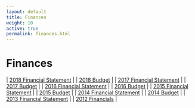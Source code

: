 ```yaml
---
layout: default
title: Finances
weight: 10
active: true
permalink: finances.html
---
```


<script>
  mixpanel.track("Finances Page");
</script>

# Finances

| [2018 Financial Statement](./files/Financial_Statement_2018.pdf) |
| [2018 Budget](./files/Budget_2018.pdf) |
| [2017 Financial Statement](./files/Financial_Statement_2017a.pdf) |
| [2017 Budget](./files/Budget_2017.pdf) |
| [2016 Financial Statement](./files/Financial_Statement_2016.pdf) |
| [2016 Budget](./files/Budget_2016.pdf) |
| [2015 Financial Statement](./files/Financial_Statement_2015.pdf) |
| [2015 Budget](./files/Budget_2015.pdf) |
| [2014 Financial Statement](./files/Financial_Statement_2014.pdf) |
| [2014 Budget](./files/Budget_2014.pdf) |
| [2013 Financial Statement](./files/Financial_Statement_2013.pdf) |
| [2012 Financials](./files/audit-2012.pdf) |
